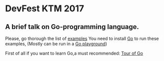 # DevFest KTM 2017
## A brief talk on Go-programming language.

Please, go thorough the list of [examples](https://github.com/aarjan/go-talk/tree/master/examples)
You need to install [Go](https://golang.org/dl/) to run these examples, (Mostly can be run in a [Go playground](play.golang.org))

First of all if you want to learn Go,a must recommended:
[Tour of Go](https://tour.golang.org/welcome/1)

